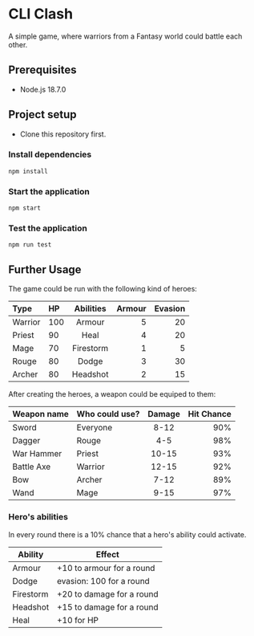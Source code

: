 # CLI Clash

A simple game, where warriors from a Fantasy world could battle each other.

## Prerequisites

- Node.js 18.7.0

## Project setup

- Clone this repository first.

### Install dependencies

`npm install`

### Start the application

`npm start`

### Test the application

`npm run test`

## Further Usage

The game could be run with the following kind of heroes:

| Type    | HP  | Abilities | Armour | Evasion |
|:--------|:----|:---------:|-------:|--------:|
| Warrior | 100 |   Armour  |      5 |      20 |
| Priest  | 90  |    Heal   |      4 |      20 |
| Mage    | 70  | Firestorm |      1 |       5 |
| Rouge   | 80  |   Dodge   |      3 |      30 |
| Archer  | 80  |  Headshot |      2 |      15 |

After creating the heroes, a weapon could be equiped to them:

| Weapon name | Who could use? | Damage | Hit Chance |
|-------------|----------------|:------:|-----------:|
| Sword       | Everyone       |  8-12  |        90% |
| Dagger      | Rouge          |   4-5  |        98% |
| War Hammer  | Priest         |  10-15 |        93% |
| Battle Axe  | Warrior        |  12-15 |        92% |
| Bow         | Archer         |  7-12  |        89% |
| Wand        | Mage           |  9-15  |        97% |

### Hero's abilities

In every round there is a 10% chance that a hero's ability could activate.

| Ability   | Effect                    |
|-----------|---------------------------|
| Armour    | +10 to armour for a round |
| Dodge     | evasion: 100 for a round  |
| Firestorm | +20 to damage for a round |
| Headshot  | +15 to damage for a round |
| Heal      | +10 for HP                |